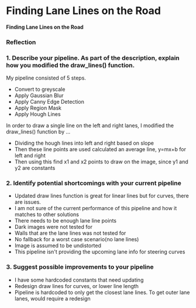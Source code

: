 # **Finding Lane Lines on the Road** 

**Finding Lane Lines on the Road**

### Reflection

### 1. Describe your pipeline. As part of the description, explain how you modified the draw_lines() function.

My pipeline consisted of 5 steps. 
- Convert to greyscale
- Apply Gaussian Blur
- Apply Canny Edge Detection
- Apply Region Mask
- Apply Hough Lines

In order to draw a single line on the left and right lanes, I modified the draw_lines() function by ...

- Dividing the hough lines into left and right based on slope
- Then these line points are used calculated an average line, y=mx+b for left and right
- Then using this find x1 and x2 points to draw on the image, since y1 and y2 are constants

### 2. Identify potential shortcomings with your current pipeline

- Updated draw lines function is great for linear lines but for curves, there are issues.
- I am not sure of the current performance of this pipeline and how it matches to other solutions
- There needs to be enough lane line points
- Dark images were not tested for
- Walls that are the lane lines was not tested for
- No fallback for a worst case scenario(no lane lines)
- Image is assumed to be undistorted
- This pipeline isn't providing the upcoming lane info for steering curves

### 3. Suggest possible improvements to your pipeline

- I have some hardcoded constants that need updating
- Redesign draw lines for curves, or lower line length
- Pipeline is hardcoded to only get the closest lane lines. To get outer lane lanes, would require a redesign
